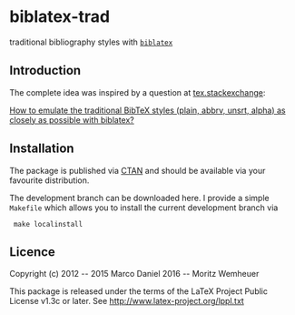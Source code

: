 biblatex-trad
=============

traditional bibliography styles with [`biblatex`](http://www.ctan.org/pkg/biblatex)

Introduction
-------------

The complete idea was inspired by a question at [tex.stackexchange](http://tex.stackexchange.com/):

[How to emulate the traditional BibTeX styles (plain, abbrv, unsrt, alpha) as closely as possible with biblatex?](http://tex.stackexchange.com/a/69706/)

Installation
-------------

The package is published via [CTAN](https://www.ctan.org/pkg/biblatex-trad) and should be available via your favourite distribution.

The development branch can be downloaded here. I provide a simple `Makefile` which allows you to install the current development branch via

     make localinstall

Licence
-------------
Copyright (c) 2012 -- 2015 Marco Daniel
              2016 --      Moritz Wemheuer

This package is released under the terms of the LaTeX Project
Public License v1.3c or later.
See http://www.latex-project.org/lppl.txt